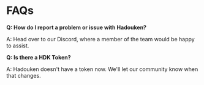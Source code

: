# FAQs

**Q: How do I report a problem or issue with Hadouken?**

A: Head over to our Discord, where a member of the team would be happy to assist.

**Q: Is there a HDK Token?**

A: Hadouken doesn't have a token now. We'll let our community know when that changes.
